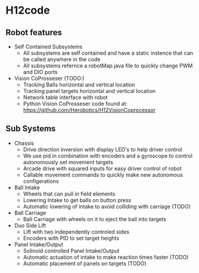 # H12code

## Robot features
* Self Contained Subsystems
  - All subsystems are self contained and have a static instence that can be called anywhere in the code
  - All subsystems refernce a robotMap.java file to quickly change PWM and DIO ports
* Vision CoProsseser (TODO:)
  - Tracking Balls horizontal and vertical location
  - Tracking panel targets horizontal and vertical location
  - Network table interface with robot
  - Python Vision CoProsseser code found at: https://github.com/Herobotics/H12VisionCoprocessor
## Sub Systems
* Chassis
  - Drive direction inversion with display LED's to help driver control
  - We use pid in combination with encoders and a gyroscope to control autonomously set movement targets
  - Arcade drive with squared inputs for easy driver control of robot
  - Callable movement commands to quickly make new autonomous configerations
* Ball Intake
  - Wheels that can pull in field elements
  - Lowering Intake to get balls on button press
  - Automatic lowering of intake to avoid colliding with carriage (TODO)
* Ball Carriage
  - Ball Carriage with wheels on it to eject the ball into targets
* Duo Side Lift
  - Lift with two independently controled sides
  - Encoders with PID to set target heights
* Panel Intake/Output
  - Solinoid controlled Panel Intake/Output
  - Automatic actuation of intake to make reaction times faster (TODO)
  - Automatic placement of panels on targets (TODO)